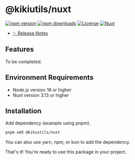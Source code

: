 # @kikiutils/nuxt

[![npm version][npm-version-src]][npm-version-href]
[![npm downloads][npm-downloads-src]][npm-downloads-href]
[![License][license-src]][license-href]
[![Nuxt][nuxt-src]][nuxt-href]

- [✨ Release Notes](./CHANGELOG.md)

## Features

To be completed.

## Environment Requirements

- Node.js version 18 or higher
- Nuxt version 3.13 or higher

## Installation

Add dependency (example using pnpm).

```bash
pnpm add @kikiutils/nuxt
```

You can also use yarn, npm, or bun to add the dependency.

That's it! You're ready to use this package in your project.

<!-- Badges -->
[npm-version-href]: https://npmjs.com/package/@kikiutils/nuxt
[npm-version-src]: https://img.shields.io/npm/v/@kikiutils/nuxt/latest.svg?style=flat&colorA=18181B&colorB=28CF8D

[npm-downloads-href]: https://npmjs.com/package/@kikiutils/nuxt
[npm-downloads-src]: https://img.shields.io/npm/dm/@kikiutils/nuxt.svg?style=flat&colorA=18181B&colorB=28CF8D

[license-href]: https://github.com/kiki-kanri/kikiutils-nuxt/blob/main/LICENSE
[license-src]: https://img.shields.io/npm/l/@kikiutils/nuxt.svg?style=flat&colorA=18181B&colorB=28CF8D

[nuxt-href]: https://nuxt.com
[nuxt-src]: https://img.shields.io/badge/Nuxt-18181B?logo=nuxt.js
